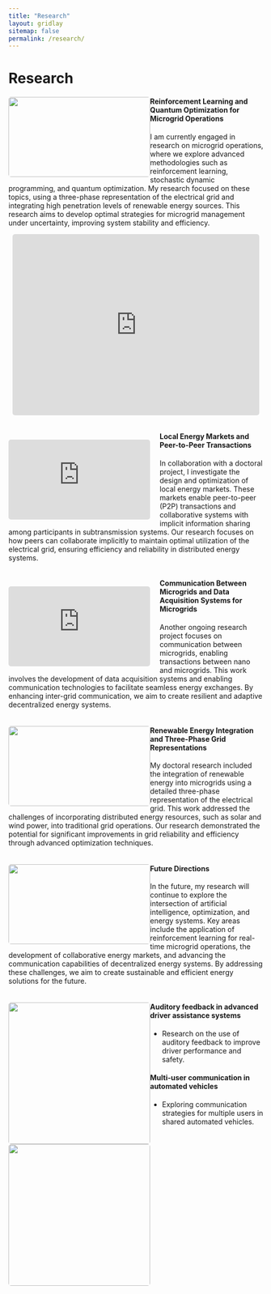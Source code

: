```yaml
---
title: "Research"
layout: gridlay
sitemap: false
permalink: /research/
---
```


# Research

<div class="rowl1">
  <img src="{{ site.baseurl }}/images/research/microgrid_operations.jpg" class="img-responsive" style="float: left; border-radius: 5px; width: 280px; height: 158px" />

#### Reinforcement Learning and Quantum Optimization for Microgrid Operations

I am currently engaged in research on microgrid operations, where we explore advanced methodologies such as reinforcement learning, stochastic dynamic programming, and quantum optimization. My research focused on these topics, using a three-phase representation of the electrical grid and integrating high penetration levels of renewable energy sources. This research aims to develop optimal strategies for microgrid management under uncertainty, improving system stability and efficiency.

<div class="row" style="text-align:center; margin-bottom: 0px;">
  <iframe style="display:inline-block; border-radius: 5px; border:0px solid #FFF; width: 97%; height: 358px" src="https://www.youtube.com/embed/W2VWLYnTYrM?playlist=W2VWLYnTYrM&loop=1&autoplay=1&mute=1" frameborder="0" allowfullscreen></iframe>
</div>

<ul style="overflow: hidden">
</ul>
</div>

<div class="rowl1">
  <div class="img-responsive" style="margin-top: 15px; margin-right: 19px; float: left"><iframe src="https://www.youtube.com/embed/ZroKe9dKQvs?playlist=ZroKe9dKQvs&loop=1&autoplay=1&mute=1" style="width: 280px; height: 158px; border-radius: 5px" frameborder="0" allowfullscreen></iframe></div>

#### Local Energy Markets and Peer-to-Peer Transactions

In collaboration with a doctoral project, I investigate the design and optimization of local energy markets. These markets enable peer-to-peer (P2P) transactions and collaborative systems with implicit information sharing among participants in subtransmission systems. Our research focuses on how peers can collaborate implicitly to maintain optimal utilization of the electrical grid, ensuring efficiency and reliability in distributed energy systems.

<ul style="overflow: hidden">
</ul>
</div>

<div class="rowl1">
  <div class="img-responsive" style="margin-top: 15px; margin-right: 19px; float: left"><iframe src="https://www.youtube.com/embed/isjbqXs2g7k?playlist=isjbqXs2g7k&loop=1&autoplay=1&mute=1" style="width: 280px; height: 158px; border-radius: 5px" frameborder="0" allowfullscreen></iframe></div>

#### Communication Between Microgrids and Data Acquisition Systems for Microgrids

Another ongoing research project focuses on communication between microgrids, enabling transactions between nano and microgrids. This work involves the development of data acquisition systems and enabling communication technologies to facilitate seamless energy exchanges. By enhancing inter-grid communication, we aim to create resilient and adaptive decentralized energy systems.

<ul style="overflow: hidden">
</ul>
</div>

<div class="rowl1">
  <img src="{{ site.baseurl }}/images/research/renewable_energy_integration.jpg" class="img-responsive" style="float: left; border-radius: 5px; width: 280px; height: 158px" />

#### Renewable Energy Integration and Three-Phase Grid Representations

My doctoral research included the integration of renewable energy into microgrids using a detailed three-phase representation of the electrical grid. This work addressed the challenges of incorporating distributed energy resources, such as solar and wind power, into traditional grid operations. Our research demonstrated the potential for significant improvements in grid reliability and efficiency through advanced optimization techniques.

<ul style="overflow: hidden">
</ul>
</div>

<div class="rowl1">
  <img src="{{ site.baseurl }}/images/research/local_energy_markets.jpg" class="img-responsive" style="float: left; border-radius: 5px; width: 280px; height: 158px" />

#### Future Directions

In the future, my research will continue to explore the intersection of artificial intelligence, optimization, and energy systems. Key areas include the application of reinforcement learning for real-time microgrid operations, the development of collaborative energy markets, and advancing the communication capabilities of decentralized energy systems. By addressing these challenges, we aim to create sustainable and efficient energy solutions for the future.

<ul style="overflow: hidden">
</ul>
</div>

<div class="rowl1">
  <img src="{{ site.baseurl }}/images/research/auditory_feedback_ad.jpg" class="img-responsive" style="float: left; border-radius: 5px; width: 280px;" />
  <h4>Auditory feedback in advanced driver assistance systems</h4>
  <ul style="overflow: hidden">
    <li>Research on the use of auditory feedback to improve driver performance and safety.</li>
  </ul>
</div>

<div class="rowl1">
  <img src="{{ site.baseurl }}/images/research/multi_user_communication.jpg" class="img-responsive" style="float: left; border-radius: 5px; width: 280px;" />
  <h4>Multi-user communication in automated vehicles</h4>
  <ul style="overflow: hidden">
    <li>Exploring communication strategies for multiple users in shared automated vehicles.</li>
  </ul>
</div> 